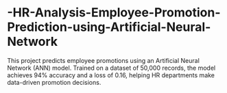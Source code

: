 # -HR-Analysis-Employee-Promotion-Prediction-using-Artificial-Neural-Network
This project predicts employee promotions using an Artificial Neural Network (ANN) model. Trained on a dataset of 50,000 records, the model achieves 94% accuracy and a loss of 0.16, helping HR departments make data-driven promotion decisions.
